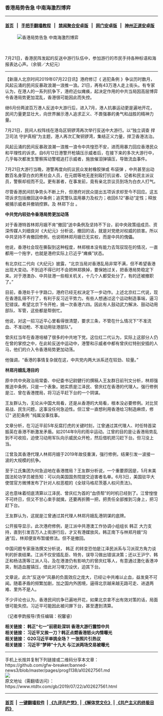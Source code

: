 ### 香港局势告急 中南海激烈博弈
------------------------

#### [首页](https://github.com/gfw-breaker/banned-news3/blob/master/README.md) &nbsp;&nbsp;|&nbsp;&nbsp; [手把手翻墙教程](https://github.com/gfw-breaker/guides/wiki) &nbsp;&nbsp;|&nbsp;&nbsp; [禁闻聚合安卓版](https://github.com/gfw-breaker/bn-android) &nbsp;&nbsp;|&nbsp;&nbsp; [网门安卓版](https://github.com/oGate2/oGate) &nbsp;&nbsp;|&nbsp;&nbsp; [神州正道安卓版](https://github.com/SzzdOgate/update) 



<div><div class="featured_image">
 <ok href="https://i.ntdtv.com/assets/uploads/2019/07/1907210418281366-600x401.jpg" target="_blank">
  <figure>
   <img alt="香港局势告急 中南海激烈博弈" src="https://i.ntdtv.com/assets/uploads/2019/07/1907210418281366-600x401-800x450.jpg"/>
  </figure><br/><br/>
 </ok>
 <span class="caption">
  7月21日，香港民阵发起的反送中游行队伍中，参加游行的市民手持各种标语和海报表达心声。（余钢／大纪元）
 </span>
</div>
</div><hr/><div><div class="post_content" itemprop="articleBody">
 <p>
  【新唐人北京时间2019年07月22日讯】港府修订《
  <ok href="https://www.ntdtv.com/gb/逃犯条例.htm">
   逃犯条例
  </ok>
  》争议历时数月，风起云涌的民间反暴政浪潮一浪推一浪。21日，再有43万港人走上街头。有专家认为，在港人的一系列抗争下，港府近似瘫痪，起决定作用的中共当局因高层博弈令香港局势更加混乱，香港很可能因此而失控。
 </p>
 <p>
  继6月份两波百万港人反送中大游行后，进入7月，港人抗暴运动更是遍地开花，民间力量更显壮大，向世界展示港人追求正义、不畏强暴的勇气和战胜的精神力量。
 </p>
 <p>
  7月21日，民间人权阵线在港岛区铜锣湾再次举行反送中大游行。以“独立调查 捍卫司法 守护真相”为主题，港人再次汇聚铜锣湾，集结正义力量，捍卫香港法治。
 </p>
 <p>
  风起云涌的民间反暴政浪潮一浪推一浪令中共惶恐不安，进而用暴力回应香港民众和平理性的诉求。自6月12日港警开枪镇压示威者后，在接下来的多次大游行中，几乎每次都发生警察挥动警棍追打示威者，施放催泪弹镇压，导致流血事件。
 </p>
 <p>
  7月21日大游行当晚，港警再度向抗议民众发射橡胶弹或
  <ok href="https://www.ntdtv.com/gb/布袋弹.htm">
   布袋弹
  </ok>
  ，中共甚至出动数百名身穿白衣的黑社会人员，在元朗等地无差别殴打抗议者、记者和民主派议员，警察却视而不见。更有甚者，在事发前，竟有亲北京议员到场为白衣人打气。
 </p>
 <p>
  尽管香港民间抗争势头不断上升，但港府对民众提出五项诉求却至今不回应。这五项诉求包括撤回送中条例；追究警队滥用暴力及权力；收回6.12“暴动”定性；释放被捕示威者并撤销控罪。及
  <ok href="https://www.ntdtv.com/gb/林郑下台.htm">
   林郑下台
  </ok>
  。
 </p>
 <p>
  <strong>
   中共党内较劲令香港局势更加动荡
  </strong>
 </p>
 <p>
  对于香港特首林郑月娥不肯“撤回”送中条例及坚持不下台，前中央政策组成员、资深传媒人刘细良对《大纪元》分析说，撤回的话，就是对党绝对权威的损害。所以中共坚持不肯撤回修例，也说明林郑月娥已无实权，而是中共的傀儡。
 </p>
 <p>
  他说，香港社会现在撕裂到这种程度，林郑根本没有能力去驾驭现在的情况，一直都用一个拖字，也就是港府实际上已近乎“瘫痪”状态。
 </p>
 <p>
  有北京红二代向《大纪元》披露，“北京当局对香港乱局非常不满，但不希望香港出现大变动。不到迫不得已时不会把林郑换掉，要保她过关，把香港局势稳定下来。对于港澳办、中共驻港一些相关机关，十几个人都受处分了，有的还被撤职了。”
 </p>
 <p>
  目前，香港处于十字路口，港府已经无权决定下一步动作。上述北京红二代说，现在香港乱得不行了，有利于反习近平势力。有些人想通过这个运动制造事端，逼习犯错误。希望北京下令开枪，搞一次香港六四。因此有人鼓动武力解决、鼓动动用部队、军管，这些都是帮倒忙。
 </p>
 <p>
  他说，对这一招习近平心里看得很清楚，要求三条，不管在什么情况下“不准流血、不准动枪、不准动用驻港部队”。
 </p>
 <p>
  曾庆红当年在香港培植了很多的中共地下党。这位红二代认为，实际上这部分人仍在曾的掌控之中，在此轮反送中运动中，港警和示威者中都有曾庆红特别安插的人马，他们的介入令香港局势更加动荡。
 </p>
 <p>
  他强调，“香港的事情复杂就在这，中共党内两大派系还在较劲、较量。”
 </p>
 <p>
  <strong>
   林郑月娥乱港目的
  </strong>
 </p>
 <p>
  原中共中央政治局常委、中纪委书记尉健行的撰稿人王友群日前刊文分析，林郑强推送中条例，只是一个表象。她实质是江泽民、曾庆红在香港的代理人。强行修例是江、曾在香港搅局，将习近平赶下台的一个阴谋。
 </p>
 <p>
  王友群认为，无论从中国大局看，还是从香港的大局看，根本没必要修例。对比贸易战、民生问题，这事没任何急迫性。但江曾一直想利用香港给习制造麻烦，修订“
  <ok href="https://www.ntdtv.com/gb/逃犯条例.htm">
   逃犯条例
  </ok>
  ”纯属没事找事。
 </p>
 <p>
  文章分析，在习近平前5年反腐打虎的关键时刻，江曾通过其代理人、时任特首梁振英在香港不断激发矛盾。如2014年9月的雨伞运动。江曾的目的是让香港局势乱到不可收拾，迫使习动用军队向示威民众开枪，然后借机把习赶下台。但习没上当。
 </p>
 <p>
  江曾及其香港代理人林郑月娥于2019年故伎重演，强行修例，结果引发一波接一波的大规模的抗争。
 </p>
 <p>
  至于江氏集团为何急迫地在香港搅局？王友群分析说，一个重要原因是，5月末美国法轮功学员被告知：可以向美国国务院提交迫害者名单。6月3日，美国驻华大使馆官方微博发布了针对人权恶棍的《全球马格尼茨基人权问责法》。
 </p>
 <p>
  这也意味着彻底清算以江泽民、曾庆红为首的“血债帮”的时机已经到了。江曾惶惶不可终日，但又不甘心束手就擒，还要再折腾一把，把责任全部推到习身上，把习赶下台。
 </p>
 <p>
  王友群认为，这就是江曾通过其代理人林郑月娥乱港阴谋的底牌。
 </p>
 <p>
  公开报导显示，此次港府修例，是江派中共港澳工作协调小组组长
  <ok href="https://www.ntdtv.com/gb/韩正.htm">
   韩正
  </ok>
  大力支持，直到引发百万人上街游行后，才又有港媒放风，韩正南下与林郑月娥“沟通”后，林郑便宣布暂缓修法。但不是撤回。
 </p>
 <p>
  中国问题专家唐浩撰文分析说，
  <ok href="https://www.ntdtv.com/gb/韩正.htm">
   韩正
  </ok>
  的转变恐怕是江泽民派系与习派双方角力谈判的折衷结果。江派不仅安插乱臣、特务，误导习做出错误决策；还以王沪宁、韩正和杨洁箎等江派人马，及在港澳仍有影响力的曾庆红等人，有意通过激化香港冲突，制造血腥镇压，借此对习埋刀设伏，迫其下台。
 </p>
 <p>
  文章说，此次“反送中”风暴的负面效应之庞大，已经让中共难以止血，益发臭不可闻。随着矛盾的频繁加剧，加之国内外困境，逼得北京越来越无路可走、进退两难、里外不是人。
 </p>
 <p>
  不少评论也认为，香港民间抗争已遍地开花，如果北京拿不出有效对策的话，局面很可能失控。习近平可能因此被问罪下台，甚至遭到清算。
 </p>
 <p>
  （记者李韵报导/责任编辑：祝馨睿）
 </p>
 <p>
  <strong>
   相关链接：
   <ok href="https://www.ntdtv.com/gb/2019/07/03/a102614573.html" rel="noopener" target="_blank">
    韩正“七一”前密赴深圳 香港大游行震惊中共
   </ok>
   <br/>
   相关链接：
   <ok href="https://www.ntdtv.com/gb/2019/06/21/a102605888.html" rel="noopener" target="_blank">
    习近平又挨一刀？韩正点燃香港怒火内情曝光
   </ok>
   <br/>
   相关链接：
   <ok href="https://cn.ntdtv.com/gb/2019/06/28/a102611114.html" rel="noopener" target="_blank">
    G20习近平单挑全场？ 一张照片引热议
   </ok>
   <br/>
   相关链接：
   <ok href="https://cn.ntdtv.com/gb/2019/07/19/a102625678.html" rel="noopener" target="_blank">
    习近平“梦碎”十九大 与江派两场交易被曝光
   </ok>
   <br/>
  </strong>
 </p>
 <div class="single_ad">
 </div>
</div>
</div>
<hr/>
手机上长按并复制下列链接或二维码分享本文章：<br/>
https://github.com/gfw-breaker/banned-news3/blob/master/pages/prog1138/a102627561.md <br/>
<a href='https://github.com/gfw-breaker/banned-news3/blob/master/pages/prog1138/a102627561.md'><img src='https://github.com/gfw-breaker/banned-news3/blob/master/pages/prog1138/a102627561.md.png'/></a> <br/>
原文地址（需翻墙访问）：https://www.ntdtv.com/gb/2019/07/22/a102627561.html


------------------------
#### [首页](https://github.com/gfw-breaker/banned-news3/blob/master/README.md) &nbsp;|&nbsp; [一键翻墙软件](https://github.com/gfw-breaker/nogfw/blob/master/README.md) &nbsp;| [《九评共产党》](https://github.com/gfw-breaker/9ping.md/blob/master/README.md#九评之一评共产党是什么) | [《解体党文化》](https://github.com/gfw-breaker/jtdwh.md/blob/master/README.md) | [《共产主义的终极目的》](https://github.com/gfw-breaker/gczydzjmd.md/blob/master/README.md)


<img src='http://gfw-breaker.win/banned-news3/pages/prog1138/a102627561.md' width='0px' height='0px'/>